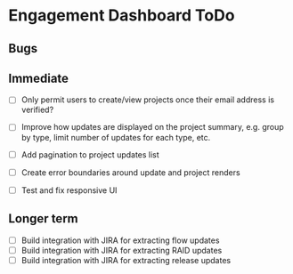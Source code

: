 # Engagement Dashboard ToDo

## Bugs


## Immediate

- [ ] Only permit users to create/view projects once their email address is
      verified?

- [ ] Improve how updates are displayed on the project summary, e.g. group
      by type, limit number of updates for each type, etc.
- [ ] Add pagination to project updates list

- [ ] Create error boundaries around update and project renders
- [ ] Test and fix responsive UI

## Longer term

- [ ] Build integration with JIRA for extracting flow updates
- [ ] Build integration with JIRA for extracting RAID updates
- [ ] Build integration with JIRA for extracting release updates